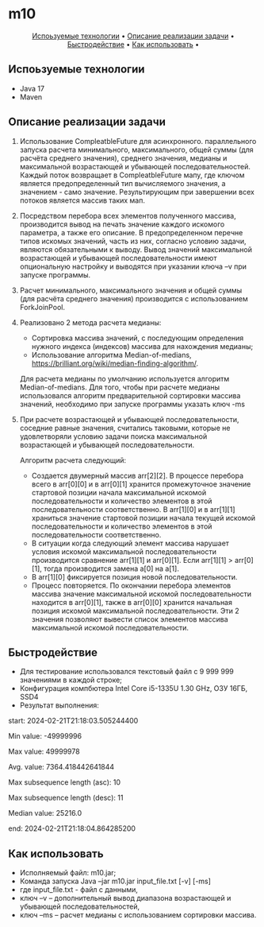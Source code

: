 # m10

<p align="center">
  <a href="#used-technologies">Испоьзуемые технологии</a> •  
  <a href="#description">Описание реализации задачи</a> •
  <a href="#results">Быстродействие</a> •
  <a href="#how-to-use">Как использовать</a> •
</p>

## Испоьзуемые технологии

- Java 17
- Maven


## Описание реализации задачи

1. Использование CompleatbleFuture для асинхронного. параллельного запуска расчета минимального, максимального, общей суммы (для расчёта среднего значения), среднего значения, медианы и максимальной возрастающей и убывающей последовательностей. Каждый поток возвращает в CompleatbleFuture мапу, где ключом является предопределенный тип вычисляемого значения, а значением - само значение. Результирующим при завершении всех потоков является массив таких мап.
2. Посредством перебора всех элементов полученного массива, производится вывод на печать значение каждого искомого параметра, а также его описание. В предопределенном перечне типов искомых значений, часть из них, согласно условию задачи, являются обязательными к выводу. Вывод значений максимальной возрастающей и убывающей последовательности имеют опциональную настройку и выводятся при указании ключа –v при запуске программы. 
3. Расчет минимального, максимального значения и общей суммы (для расчёта среднего   значения) производится с использованием ForkJoinPool.
4. Реализовано 2 метода расчета медианы:
   - Сортировка массива значений, с последующим определения нужного индекса (индексов) массива для нахождения медианы;
   - Использование алгоритма Median-of-medians, https://brilliant.org/wiki/median-finding-algorithm/. 

   Для расчета медианы по умолчанию используется алгоритм Median-of-medians. Для того, чтобы при расчете медианы использовался алгоритм предварительной сортировки массива значений, необходимо при запуске программы указать ключ -ms
5. При расчете возрастающей и убывающей последовательности, соседние равные значения, считались таковыми, которые не удовлетворяли условию задачи поиска максимальной возрастающей и убывающей последовательности.
 
   Алгоритм расчета следующий:
   - Создается двумерный массив arr[2][2].  В процессе перебора всего в arr[0][0] и в  arr[0][1] хранится промежуточное значение стартовой позиции начала максимальной искомой последовательности и количество элементов в этой последовательности соответственно. В arr[1][0] и в  arr[1][1] храниться значение стартовой позиции начала текущей искомой последовательности и количество элементов в этой последовательности соответственно. 
   - В ситуации когда следующий элемент массива нарушает условия искомой максимальной последовательности производится сравнение arr[1][1] и arr[0][1]. Если arr[1][1] > arr[0][1], тогда производится замена a[0] на a[1].
   - В arr[1][0] фиксируется позиция новой последовательности.
   - Процесс повторяется. По окончании перебора элементов массива значение максимальной искомой последовательности находится в arr[0][1], также в arr[0][0] хранится начальная позиция искомой максимальной последовательности. Эти 2 значения позволяют вывести список элементов массива максимальной искомой последовательности.


## Быстродействие 

- Для тестирование использовался текстовый файл с 9 999 999 значениями в каждой строке;
- Конфигурация компбютера  Intel Core i5-1335U 1.30 GHz, ОЗУ 16ГБ, SSD4
- Результат выполнения:

 
 start: 2024-02-21T21:18:03.505244400

 Min value: -49999996

 Max value: 49999978

 Avg. value: 7364.418442641844

 Max subsequence length (asc): 10

 Max subsequence length (desc): 11

 Median value: 25216.0

 end: 2024-02-21T21:18:04.864285200


## Как использовать

- Исполняемый файл: m10.jar;
- Команда запуска Java –jar m10.jar input_file.txt [-v] [-ms]
- где input_file.txt  - файл с данными,
- ключ –v – дополнительный вывод диапазона возрастающей и убывающей последовательностей,
- ключ –ms – расчет медианы с использованием сортировки массива.



